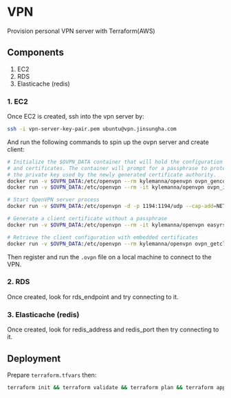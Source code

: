 # VPN

Provision personal VPN server with Terraform(AWS)

## Components

1. EC2
2. RDS
3. Elasticache (redis)

### 1. EC2

Once EC2 is created, ssh into the vpn server by:

```bash
ssh -i vpn-server-key-pair.pem ubuntu@vpn.jinsungha.com
```

And run the following commands to spin up the ovpn server and create client:

```bash
# Initialize the $OVPN_DATA container that will hold the configuration files
# and certificates. The container will prompt for a passphrase to protect
# the private key used by the newly generated certificate authority.
docker run -v $OVPN_DATA:/etc/openvpn --rm kylemanna/openvpn ovpn_genconfig -u udp://vpn.jinsungha.com
docker run -v $OVPN_DATA:/etc/openvpn --rm -it kylemanna/openvpn ovpn_initpki

# Start OpenVPN server process
docker run -v $OVPN_DATA:/etc/openvpn -d -p 1194:1194/udp --cap-add=NET_ADMIN kylemanna/openvpn

# Generate a client certificate without a passphrase
docker run -v $OVPN_DATA:/etc/openvpn --rm -it kylemanna/openvpn easyrsa build-client-full jha nopass

# Retrieve the client configuration with embedded certificates
docker run -v $OVPN_DATA:/etc/openvpn --rm kylemanna/openvpn ovpn_getclient jha > jha.ovpn
```

Then register and run the `.ovpn` file on a local machine to connect to the VPN.

### 2. RDS

Once created, look for rds_endpoint and try connecting to it.

### 3. Elasticache (redis)

Once created, look for redis_address and redis_port then try connecting to it.

## Deployment

Prepare `terraform.tfvars` then:

```bash
terraform init && terraform validate && terraform plan && terraform apply
```
